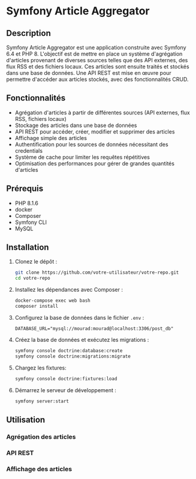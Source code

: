 # Symfony Article Aggregator

## Description

Symfony Article Aggregator est une application construite avec Symfony 6.4 et PHP 8. L'objectif est de mettre en place un système d'agrégation d'articles provenant de diverses sources telles que des API externes, des flux RSS et des fichiers locaux. Ces articles sont ensuite traités et stockés dans une base de données. Une API REST est mise en œuvre pour permettre d'accéder aux articles stockés, avec des fonctionnalités CRUD.

## Fonctionnalités

- Agrégation d'articles à partir de différentes sources (API externes, flux RSS, fichiers locaux)
- Stockage des articles dans une base de données
- API REST pour accéder, créer, modifier et supprimer des articles
- Affichage simple des articles
- Authentification pour les sources de données nécessitant des credentials
- Système de cache pour limiter les requêtes répétitives
- Optimisation des performances pour gérer de grandes quantités d'articles

## Prérequis

- PHP 8.1.6 
- docker
- Composer
- Symfony CLI
- MySQL 

## Installation

1. Clonez le dépôt :
    ```bash
    git clone https://github.com/votre-utilisateur/votre-repo.git
    cd votre-repo
    ```

2. Installez les dépendances avec Composer :
    ```bash
    docker-compose exec web bash
    composer install
    ```

3. Configurez la base de données dans le fichier `.env` :
    ```env
    DATABASE_URL="mysql://mourad:mourad@localhost:3306/post_db"
    ```

4. Créez la base de données et exécutez les migrations :
    ```bash
    symfony console doctrine:database:create
    symfony console doctrine:migrations:migrate
    ```

5. Chargez les fixtures:
    ```bash
    symfony console doctrine:fixtures:load
    ```

6. Démarrez le serveur de développement :
    ```bash
    symfony server:start
    ```

## Utilisation

### Agrégation des articles



### API REST



### Affichage des articles

